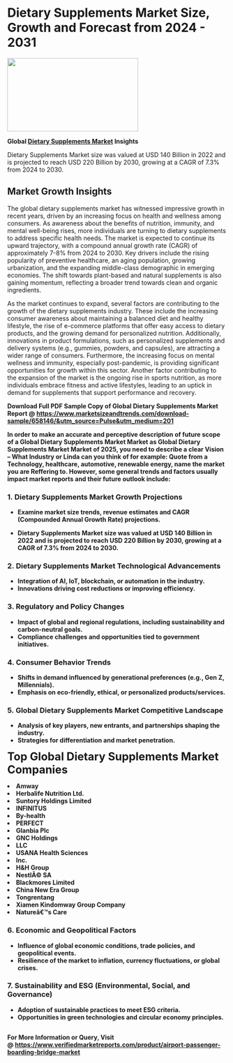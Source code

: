 <H1>Dietary Supplements Market Size, Growth and Forecast from 2024 - 2031</H1><img class="aligncenter size-medium wp-image-584254" src="https://thirdeyenews.in/wp-content/uploads/2024/09/Global-Market-Research-300x168.jpeg" alt="" width="300" height="168" /><p><strong>Global&nbsp;<a href="https://www.marketsizeandtrends.com/download-sample/658146/&amp;utm_source=Pulse&amp;utm_medium=201">Dietary Supplements Market</a> Insights</strong></p><p>Dietary Supplements Market size was valued at USD 140 Billion in 2022 and is projected to reach USD 220 Billion by 2030, growing at a CAGR of 7.3% from 2024 to 2030.</p><p><h2>Market Growth Insights</h2> <p>The global dietary supplements market has witnessed impressive growth in recent years, driven by an increasing focus on health and wellness among consumers. As awareness about the benefits of nutrition, immunity, and mental well-being rises, more individuals are turning to dietary supplements to address specific health needs. The market is expected to continue its upward trajectory, with a compound annual growth rate (CAGR) of approximately 7-8% from 2024 to 2030. Key drivers include the rising popularity of preventive healthcare, an aging population, growing urbanization, and the expanding middle-class demographic in emerging economies. The shift towards plant-based and natural supplements is also gaining momentum, reflecting a broader trend towards clean and organic ingredients.</p> <p><strong></strong></p> <p>As the market continues to expand, several factors are contributing to the growth of the dietary supplements industry. These include the increasing consumer awareness about maintaining a balanced diet and healthy lifestyle, the rise of e-commerce platforms that offer easy access to dietary products, and the growing demand for personalized nutrition. Additionally, innovations in product formulations, such as personalized supplements and delivery systems (e.g., gummies, powders, and capsules), are attracting a wider range of consumers. Furthermore, the increasing focus on mental wellness and immunity, especially post-pandemic, is providing significant opportunities for growth within this sector. Another factor contributing to the expansion of the market is the ongoing rise in sports nutrition, as more individuals embrace fitness and active lifestyles, leading to an uptick in demand for supplements that support performance and recovery.</p> <p><strong></p><p><span class=""><strong>Download Full PDF Sample Copy of Global Dietary Supplements Market Report</strong> @ <a href="https://www.marketsizeandtrends.com/download-sample/658146/&amp;utm_source=Pulse&amp;utm_medium=201" target="_blank">https://www.marketsizeandtrends.com/download-sample/658146/&amp;utm_source=Pulse&amp;utm_medium=201</a></span></p><p>In order to make an accurate and perceptive description of future scope of a Global&nbsp;Dietary Supplements Market Market as Global&nbsp;Dietary Supplements Market Market of 2025, you need to describe a clear Vision &ndash; What Industry or Linda can you think of for example: Quote from a Technology, healthcare, automotive, renewable energy, name the market you are Reffering to. However, some general trends and factors usually impact market reports and their future outlook include:</p><h3>1.&nbsp;<strong>Dietary Supplements Market Growth Projections</strong></h3><ul><li>Examine market size trends, revenue estimates and CAGR (Compounded Annual Growth Rate) projections.</li><li><p>Dietary Supplements Market size was valued at USD 140 Billion in 2022 and is projected to reach USD 220 Billion by 2030, growing at a CAGR of 7.3% from 2024 to 2030.</p></li></ul><h3>2.&nbsp;<strong>Dietary Supplements Market Technological Advancements</strong></h3><ul><li>Integration of AI, IoT, blockchain, or automation in the industry.</li><li>Innovations driving cost reductions or improving efficiency.</li></ul><h3>3.&nbsp;<strong>Regulatory and Policy Changes</strong></h3><ul><li>Impact of global and regional regulations, including sustainability and carbon-neutral goals.</li><li>Compliance challenges and opportunities tied to government initiatives.</li></ul><h3>4.&nbsp;<strong>Consumer Behavior Trends</strong></h3><ul><li>Shifts in demand influenced by generational preferences (e.g., Gen Z, Millennials).</li><li>Emphasis on eco-friendly, ethical, or personalized products/services.</li></ul><h3>5.&nbsp;<strong>Global Dietary Supplements Market Competitive Landscape</strong></h3><ul><li>Analysis of key players, new entrants, and partnerships shaping the industry.</li><li>Strategies for differentiation and market penetration.</li></ul><p data-pm-slice="1 1 []"><span style="color: inherit; font-family: inherit; font-size: 25px;">Top Global Dietary Supplements Market Companies</span></p><div class="" data-test-id=""><p><li>Amway</li><li> Herbalife Nutrition Ltd.</li><li> Suntory Holdings Limited</li><li> INFINITUS</li><li> By-health</li><li> PERFECT</li><li> Glanbia Plc</li><li> GNC Holdings</li><li> LLC</li><li> USANA Health Sciences</li><li> Inc.</li><li> H&H Group</li><li> NestlÃ© SA</li><li> Blackmores Limited</li><li> China New Era Group</li><li> Tongrentang</li><li> Xiamen Kindomway Group Company</li><li> Natureâ€™s Care</li></p></div><h3>6.&nbsp;<strong>Economic and Geopolitical Factors</strong></h3><ul><li>Influence of global economic conditions, trade policies, and geopolitical events.</li><li>Resilience of the market to inflation, currency fluctuations, or global crises.</li></ul><h3>7.&nbsp;<strong>Sustainability and ESG (Environmental, Social, and Governance)</strong></h3><ul><li>Adoption of sustainable practices to meet ESG criteria.</li><li>Opportunities in green technologies and circular economy principles.</li></ul><h2><strong style="font-size: 14px;">For More Information or Query, Visit @&nbsp;</strong><a style="background-color: #ffffff; font-size: 14px;" href="https://www.marketsizeandtrends.com/report/dietary-supplements-market/" target="_blank">https://www.verifiedmarketreports.com/product/airport-passenger-boarding-bridge-market</a></h2>